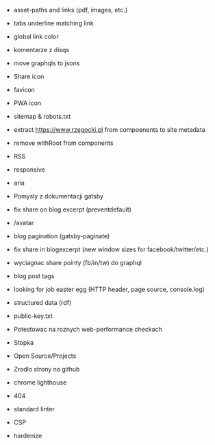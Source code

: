 * asset-paths and links (pdf, images, etc.)
* tabs underline matching link
* global link color
* komentarze z disqs
* move graphqls to jsons
* Share icon
* favicon
* PWA icon
* sitemap & robots.txt
* extract https://www.rzegocki.pl from compoenents to site metadata
* remove withRoot from components
* RSS
* responsive
* aria
* Pomysly z dokumentacji gatsby
* fix share on blog excerpt (preventdefault)
* /avatar
* blog pagination (gatsby-paginate)
* fix share in blogexcerpt (new window sizes for facebook/twitter/etc.)
* wyciagnac share pointy (fb/in/tw) do graphql

* blog post tags
* looking for job easter egg (HTTP header, page source, console.log)
* structured data (rdf)
* public-key.txt
* Potestowac na roznych web-performance checkach
* Stopka
* Open Source/Projects
* Zrodlo strony na github
* chrome lighthouse
* 404
* standard linter
* CSP
* hardenize
